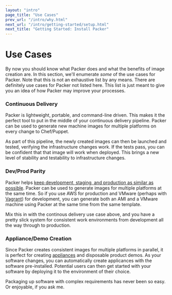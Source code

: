 ```yaml
---
layout: "intro"
page_title: "Use Cases"
prev_url: "/intro/why.html"
next_url: "/intro/getting-started/setup.html"
next_title: "Getting Started: Install Packer"
---
```


# Use Cases

By now you should know what Packer does and what the benefits of image
creation are. In this section, we'll enumerate _some_ of the use cases
for Packer. Note that this is not an exhaustive list by any means. There are
definitely use cases for Packer not listed here. This list is just meant
to give you an idea of how Packer may improve your processes.

### Continuous Delivery

Packer is lightweight, portable, and command-line driven. This makes it the
perfect tool to put in the middle of your continuous delivery pipeline. Packer
can be used to generate new machine images for multiple platforms on every
change to Chef/Puppet.

As part of this pipeline, the newly created images can then be launched and
tested, verifying the infrastructure changes work. If the tests pass, you can
be confident that that image will work when deployed. This brings a new level
of stability and testability to infrastructure changes.

### Dev/Prod Parity

Packer helps [keep development, staging, and production as similar as possible](http://www.12factor.net/dev-prod-parity).
Packer can be used to generate images for multiple platforms at the same time.
So if you use AWS for production and VMware (perhaps with [Vagrant](http://www.vagrantup.com))
for development, you can generate both an AMI and a VMware machine using
Packer at the same time from the same template.

Mix this in with the continous delivery use case above, and you have a pretty
slick system for consistent work environments from development all the
way through to production.

### Appliance/Demo Creation

Since Packer creates consistent images for multiple platforms in parallel,
it is perfect for creating [appliances](http://en.wikipedia.org/wiki/Software_appliance)
and disposable product demos. As your software changes, you can automatically
create applicances with the software pre-installed. Potential users can then
get started with your software by deploying it to the environment of their
choice.

Packaging up software with complex requirements has never been so easy.
Or enjoyable, if you ask me.

